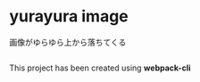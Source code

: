 # yurayura image

画像がゆらゆら上から落ちてくる

<img src="https://atelier-ameni.com/github/sample_yurayura-motion.jpg" alt="" title="">

This project has been created using **webpack-cli**
